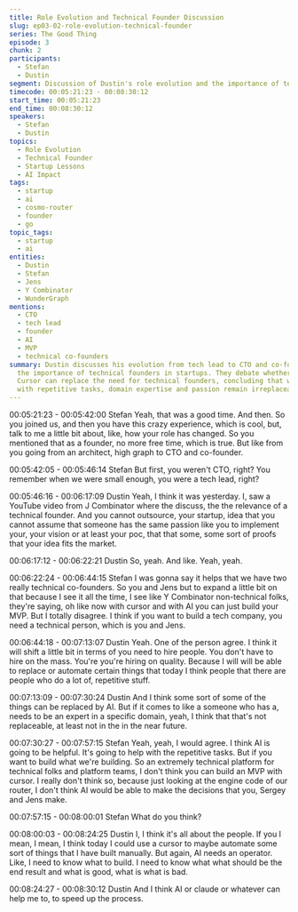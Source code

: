 ```yaml
---
title: Role Evolution and Technical Founder Discussion
slug: ep03-02-role-evolution-technical-founder
series: The Good Thing
episode: 3
chunk: 2
participants:
  - Stefan
  - Dustin
segment: Discussion of Dustin's role evolution and the importance of technical founders
timecode: 00:05:21:23 - 00:08:30:12
start_time: 00:05:21:23
end_time: 00:08:30:12
speakers:
  - Stefan
  - Dustin
topics:
  - Role Evolution
  - Technical Founder
  - Startup Lessons
  - AI Impact
tags:
  - startup
  - ai
  - cosmo-router
  - founder
  - go
topic_tags:
  - startup
  - ai
entities:
  - Dustin
  - Stefan
  - Jens
  - Y Combinator
  - WunderGraph
mentions:
  - CTO
  - tech lead
  - founder
  - AI
  - MVP
  - technical co-founders
summary: Dustin discusses his evolution from tech lead to CTO and co-founder, emphasizing
  the importance of technical founders in startups. They debate whether AI tools like
  Cursor can replace the need for technical founders, concluding that while AI helps
  with repetitive tasks, domain expertise and passion remain irreplaceable.
---
```


00:05:21:23 - 00:05:42:00
Stefan
Yeah, that was a good time. And then. So you joined us, and then you have this crazy
experience, which is cool, but, talk to me a little bit about, like, how your role has changed. So
you mentioned that as a founder, no more free time, which is true. But like from you going from
an architect, high graph to CTO and co-founder.

00:05:42:05 - 00:05:46:14
Stefan
But first, you weren't CTO, right? You remember when we were small enough, you were a tech
lead, right?

00:05:46:16 - 00:06:17:09
Dustin
Yeah, I think it was yesterday. I, saw a YouTube video from J Combinator where the discuss, the
the relevance of a technical founder. And you cannot outsource, your startup, idea that you
cannot assume that someone has the same passion like you to implement your, your vision or
at least your poc, that that some, some sort of proofs that your idea fits the market.

00:06:17:12 - 00:06:22:21
Dustin
So, yeah. And like. Yeah, yeah.

00:06:22:24 - 00:06:44:15
Stefan
I was gonna say it helps that we have two really technical co-founders. So you and Jens but to
expand a little bit on that because I see it all the time, I see like Y Combinator non-technical
folks, they're saying, oh like now with cursor and with AI you can just build your MVP. But I
totally disagree. I think if you want to build a tech company, you need a technical person, which
is you and Jens.

00:06:44:18 - 00:07:13:07
Dustin
Yeah. One of the person agree. I think it will shift a little bit in terms of you need to hire people.
You don't have to hire on the mass. You're you're hiring on quality. Because I will will be able to
replace or automate certain things that today I think people that there are people who do a lot
of, repetitive stuff.

00:07:13:09 - 00:07:30:24
Dustin
And I think some sort of some of the things can be replaced by AI. But if it comes to like a
someone who has a, needs to be an expert in a specific domain, yeah, I think that that's not
replaceable, at least not in the in the near future.

00:07:30:27 - 00:07:57:15
Stefan
Yeah, yeah, I would agree. I think AI is going to be helpful. It's going to help with the repetitive
tasks. But if you want to build what we're building. So an extremely technical platform for
technical folks and platform teams, I don't think you can build an MVP with cursor. I really don't
think so, because just looking at the engine code of our router, I don't think AI would be able to
make the decisions that you, Sergey and Jens make.

00:07:57:15 - 00:08:00:01
Stefan
What do you think?

00:08:00:03 - 00:08:24:25
Dustin
I, I think it's all about the people. If you I mean, I mean, I think today I could use a cursor to
maybe automate some sort of things that I have built manually. But again, AI needs an operator.
Like, I need to know what to build. I need to know what what should be the end result and what
is good, what is what is bad.

00:08:24:27 - 00:08:30:12
Dustin
And I think AI or claude or whatever can help me to, to speed up the process. 